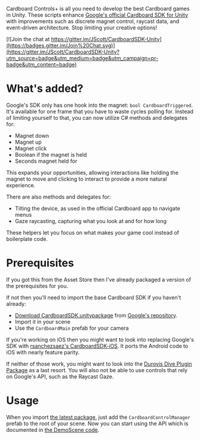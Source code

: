 Cardboard Controls+ is all you need to develop the best Cardboard games in Unity. These scripts enhance [Google's official Cardboard SDK for Unity](https://developers.google.com/cardboard/unity/) with improvements such as discrete magnet control, raycast data, and event-driven architecture. Stop limiting your creative options!

[![Join the chat at https://gitter.im/JScott/CardboardSDK-Unity](https://badges.gitter.im/Join%20Chat.svg)](https://gitter.im/JScott/CardboardSDK-Unity?utm_source=badge&utm_medium=badge&utm_campaign=pr-badge&utm_content=badge)

# What's added?

Google's SDK only has one hook into the magnet: `bool CardboardTriggered`. It's available for one frame that you have to waste cycles polling for. Instead of limiting yourself to that, you can now utilize C# methods and delegates for:

- Magnet down
- Magnet up
- Magnet click
- Boolean if the magnet is held
- Seconds magnet held for

This expands your opportunities, allowing interactions like holding the magnet to move and clicking to interact to provide a more natural experience.

There are also methods and delegates for:

- Tilting the device, as used in the official Cardboard app to navigate menus
- Gaze raycasting, capturing what you look at and for how long

These helpers let you focus on what makes your game cool instead of boilerplate code.

# Prerequisites

If you got this from the Asset Store then I've already packaged a version of the prerequisites for you.

If not then you'll need to import the base Cardboard SDK if you haven't already:
- [Download CardboardSDK.unitypackage](https://github.com/googlesamples/cardboard-unity/blob/master/CardboardSDKForUnity.unitypackage?raw=true) from [Google's repository](https://github.com/googlesamples/cardboard-unity).
- Import it in your scene
- Use the `CardboardMain` prefab for your camera

If you're working on iOS then you might want to look into replacing Google's SDK with [rsanchezsaez's CardboardSDK-iOS](https://github.com/rsanchezsaez/cardboardsdk-ios). It ports the Android code to iOS with nearly feature parity.

If neither of those work, you might want to look into the [Durovis Dive Plugin Package](https://www.durovis.com/sdk.html) as a last resort. You will also not be able to use controls that rely on Google's API, such as the Raycast Gaze.

# Usage

When you import [the latest package](https://github.com/JScott/cardboard-controls/releases/latest), just add the `CardboardControlManager` prefab to the root of your scene. Now you can start using the API which is documented in [the DemoScene code](https://github.com/JScott/CardboardSDK-Unity/blob/master/CardboardControl/DemoScene/ExampleCharacterController.cs).
